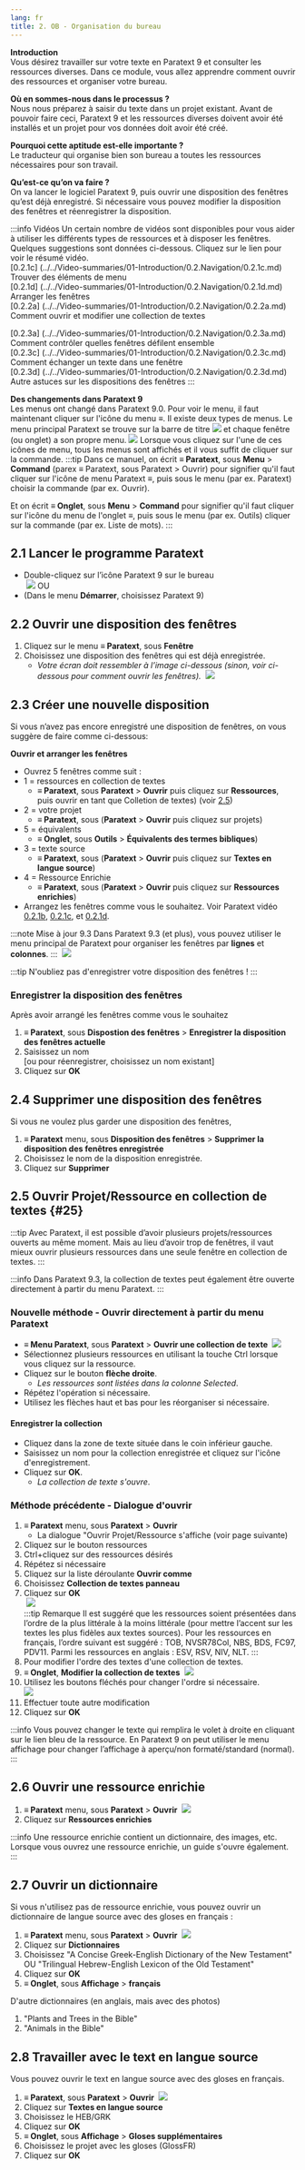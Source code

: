```yaml
---
lang: fr
title: 2. OB - Organisation du bureau 
---
```

**Introduction**  
Vous désirez travailler sur votre texte en Paratext 9 et consulter les ressources diverses. Dans ce module, vous allez apprendre comment ouvrir des ressources et organiser votre bureau.

**Où en sommes-nous dans le processus ?**  
Nous nous préparez à saisir du texte dans un projet existant. Avant de pouvoir faire ceci, Paratext 9 et les ressources diverses doivent avoir été installés et un projet pour vos données doit avoir été créé.

**Pourquoi cette aptitude est-elle importante ?**  
Le traducteur qui organise bien son bureau a toutes les ressources nécessaires pour son travail.

**Qu’est-ce qu’on va faire ?**  
On va lancer le logiciel Paratext 9, puis ouvrir une disposition des fenêtres qu’est déjà enregistré. Si nécessaire vous pouvez modifier la disposition des fenêtres et réenregistrer la disposition.

:::info Vidéos 
Un certain nombre de vidéos sont disponibles pour vous aider à utiliser les différents types de ressources et à disposer les fenêtres. Quelques suggestions sont données ci-dessous. Cliquez sur le lien pour voir le résumé vidéo.  
[0.2.1c] (../../Video-summaries/01-Introduction/0.2.Navigation/0.2.1c.md) Trouver des éléments de menu  
[0.2.1d] (../../Video-summaries/01-Introduction/0.2.Navigation/0.2.1d.md) Arranger les fenêtres  
[0.2.2a] (../../Video-summaries/01-Introduction/0.2.Navigation/0.2.2a.md) Comment ouvrir et modifier  une collection de textes 

[0.2.3a] (../../Video-summaries/01-Introduction/0.2.Navigation/0.2.3a.md) Comment contrôler quelles fenêtres défilent ensemble  
[0.2.3c] (../../Video-summaries/01-Introduction/0.2.Navigation/0.2.3c.md) Comment échanger un texte dans une fenêtre  
[0.2.3d] (../../Video-summaries/01-Introduction/0.2.Navigation/0.2.3d.md) Autre astuces sur les dispositions des fenêtres
:::

**Des changements dans Paratext 9**  
Les menus ont changé dans Paratext 9.0. Pour voir le menu, il faut maintenant cliquer sur l'icône du menu **≡**. Il existe deux types de menus. Le menu principal Paratext se trouve sur la barre de titre ![](../media/a7c437f2736cb28b0dff7abd780f5f94.png) et chaque fenêtre (ou onglet) a son propre menu. ![](../media/65ab77824a1e025fac1bf88feb6ba66f.png) Lorsque vous cliquez sur l'une de ces icônes de menu, tous les menus sont affichés et il vous suffit de cliquer sur la commande.
:::tip
Dans ce manuel, on écrit **≡ Paratext**, sous **Menu** \> **Command** (parex ≡ Paratext, sous Paratext \> Ouvrir) pour signifier qu'il faut cliquer sur l'icône de menu Paratext ≡, puis sous le menu (par ex. Paratext) choisir la commande (par ex. Ouvrir).

Et on écrit **≡ Onglet**, sous **Menu** \> **Command** pour signifier qu'il faut cliquer sur l'icône du menu de l'onglet ≡, puis sous le menu (par ex. Outils) cliquer sur la commande (par ex. Liste de mots).
:::

## 2.1 Lancer le programme Paratext

-  Double-cliquez sur l’icône Paratext 9 sur le bureau  
    ![](../media/b2697bb533e7765029252c8d51301dc9.png)
    OU  
-  (Dans le menu **Démarrer**, choisissez Paratext 9)


## 2.2 Ouvrir une disposition des fenêtres

1.  Cliquez sur le menu **≡ Paratext**, sous **Fenêtre**
1.  Choisissez une disposition des fenêtres qui est déjà enregistrée.
    -  *Votre écran doit ressembler à l’image ci-dessous (sinon, voir ci-dessous pour comment ouvrir les fenêtres).*
    ![](../media/becf6dae2e733cc280e70a8f4b706981.png)


## 2.3 Créer une nouvelle disposition

Si vous n’avez pas encore enregistré une disposition de fenêtres, on vous suggère de faire comme ci-dessous:

**Ouvrir et arranger les fenêtres**  
-  Ouvrez 5 fenêtres comme suit :
-  1 = ressources en collection de textes
   -  **≡ Paratext**, sous **Paratext** \> **Ouvrir** puis cliquez sur **Ressources**, puis ouvrir en tant que Colletion de textes) (voir [2.5](./2.OD.md#25))  
-  2 = votre projet
   -  **≡ Paratext**, sous (**Paratext** \> **Ouvrir** puis cliquez sur projets)
-  5 = équivalents
   -  **≡ Onglet**, sous **Outils** \> **Équivalents des termes bibliques**)
-  3 = texte source  
   -  **≡ Paratext**, sous (**Paratext** \> **Ouvrir** puis cliquez sur **Textes en langue source**)
-  4 = Ressource Enrichie
   -  **≡ Paratext**, sous (**Paratext** \> **Ouvrir** puis cliquez sur **Ressources enrichies**)
-  Arrangez les fenêtres comme vous le souhaitez. Voir Paratext vidéo [0.2.1b](../../Video-summaries/01-Introduction/0.2.Navigation/0.2.1b.md), [0.2.1c](../../Video-summaries/01-Introduction/0.2.Navigation/0.2.1c.md), et [0.2.1d](../../Video-summaries/01-Introduction/0.2.Navigation/0.2.1d.md).

:::note Mise à jour 9.3
Dans Paratext 9.3 (et plus), vous pouvez utiliser le menu principal de Paratext pour organiser les fenêtres par **lignes** et **colonnes**.
:::
   ![](../media/arrange-in-rows.png)

:::tip
N'oubliez pas d'enregistrer votre disposition des fenêtres !
:::

### Enregistrer la disposition des fenêtres
Après avoir arrangé les fenêtres comme vous le souhaitez

1.  **≡ Paratext**, sous **Dispostion des fenêtres** \> **Enregistrer la disposition des fenêtres actuelle**
1.  Saisissez un nom  
    [ou pour réenregistrer, choisissez un nom existant]
1.  Cliquez sur **OK**


## 2.4 Supprimer une disposition des fenêtres

Si vous ne voulez plus garder une disposition des fenêtres,

1.  **≡ Paratext** menu, sous **Disposition des fenêtres** \> **Supprimer la disposition des fenêtres enregistrée**
1.  Choisissez le nom de la disposition enregistrée.
1.  Cliquez sur **Supprimer**


## 2.5 Ouvrir Projet/Ressource en collection de textes {#25}

:::tip
Avec Paratext, il est possible d’avoir plusieurs projets/ressources ouverts au même moment. Mais au lieu d’avoir trop de fenêtres, il vaut mieux ouvrir plusieurs ressources dans une seule fenêtre en collection de textes.
:::

:::info
Dans Paratext 9.3, la collection de textes peut également être ouverte directement à partir du menu Paratext.
:::
### Nouvelle méthode - Ouvrir directement à partir du menu Paratext
- **≡ Menu Paratext**, sous **Paratext** \> **Ouvrir une collection de texte**
 ![](../media/OpenTextCol.png)
- Sélectionnez plusieurs ressources en utilisant la touche Ctrl lorsque vous cliquez sur la ressource.
- Cliquez sur le bouton **flèche droite**.  
  -  *Les ressources sont listées dans la colonne Selected*.
- Répétez l'opération si nécessaire.
- Utilisez les flèches haut et bas pour les réorganiser si nécessaire.

#### Enregistrer la collection 
- Cliquez dans la zone de texte située dans le coin inférieur gauche.
- Saisissez un nom pour la collection enregistrée et cliquez sur l'icône d'enregistrement.
- Cliquez sur **OK**.
  -  *La collection de texte s'ouvre*.

### Méthode précédente - Dialogue d'ouvrir

1.  **≡ Paratext** menu, sous **Paratext** \> **Ouvrir**
      -  La dialogue "Ouvrir Projet/Ressource s'affiche (voir page suivante)
2.  Cliquez sur le bouton ressources
3.  Ctrl+cliquez sur des ressources désirés
4.  Répétez si nécessaire
5.  Cliquez sur la liste déroulante **Ouvrir comme**
6.  Choisissez **Collection de textes panneau**
7.  Cliquez sur **OK**  
    ![](../media/67c09582d7f685c9e709d3cb0bd78c51.png)  
:::tip Remarque
Il est suggéré que les ressources soient présentées dans l’ordre de la plus littérale à la moins littérale (pour mettre l’accent sur les textes les plus fidèles aux textes sources). Pour les ressources en français, l’ordre suivant est suggéré : TOB, NVSR78Col, NBS, BDS, FC97, PDV11. Parmi les ressources en anglais : ESV, RSV, NIV, NLT.
:::
1.  Pour modifier l'ordre des textes d'une collection de textes.
1.  **≡ Onglet**, **Modifier la collection de textes**
 ![](../media/114addc77497db5a8e16e63e0a60a397.png)
1.  Utilisez les boutons fléchés pour changer l'ordre si nécessaire.  
  ![](../media/1529efc6b9c2b2d2a45649f36a13660e.png)
1.  Effectuer toute autre modification
1.  Cliquez sur **OK**

:::info
Vous pouvez changer le texte qui remplira le volet à droite en cliquant sur le lien bleu de la ressource. En Paratext 9 on peut utiliser le menu affichage pour changer l’affichage à aperçu/non formaté/standard (normal).
:::


## 2.6 Ouvrir une ressource enrichie

1.  **≡ Paratext** menu, sous **Paratext** \> **Ouvrir**
   ![](../media/a2210417ce7fd29acc4543900d4ffdfa.png)
1.  Cliquez sur **Ressources enrichies**

:::info
Une ressource enrichie contient un dictionnaire, des images, etc. Lorsque vous ouvrez une ressource enrichie, un guide s'ouvre également.
:::

## 2.7 Ouvrir un dictionnaire

Si vous n'utilisez pas de ressource enrichie, vous pouvez ouvrir un dictionnaire de langue source avec des gloses en français :

1.  **≡ Paratext** menu, sous **Paratext** \> **Ouvrir**
   ![](../media/bde96d81bd560a2dc433f589a9a44f93.png)
1.  Cliquez sur **Dictionnaires**
1.  Choisissez "A Concise Greek-English Dictionary of the New Testament" OU "Trilingual Hebrew-English Lexicon of the Old Testament"
1.  Cliquez sur **OK**
1.  **≡ Onglet**, sous **Affichage** \> **français**

D'autre dictionnaires (en anglais, mais avec des photos)

1.  "Plants and Trees in the Bible"
1.  "Animals in the Bible"
 
 
## 2.8 Travailler avec le text en langue source

Vous pouvez ouvrir le text en langue source avec des gloses en français.

1.  **≡ Paratext**, sous **Paratext** \> **Ouvrir**
    ![](../media/2f2a572df1df76324325ab8a53d5aa90.png)
1.  Cliquez sur **Textes en langue source**
1.  Choisissez le HEB/GRK
1.  Cliquez sur **OK**
1.  **≡ Onglet**, sous **Affichage** \> **Gloses supplémentaires**
1.  Choisissez le projet avec les gloses (GlossFR)
1.  Cliquez sur **OK**
